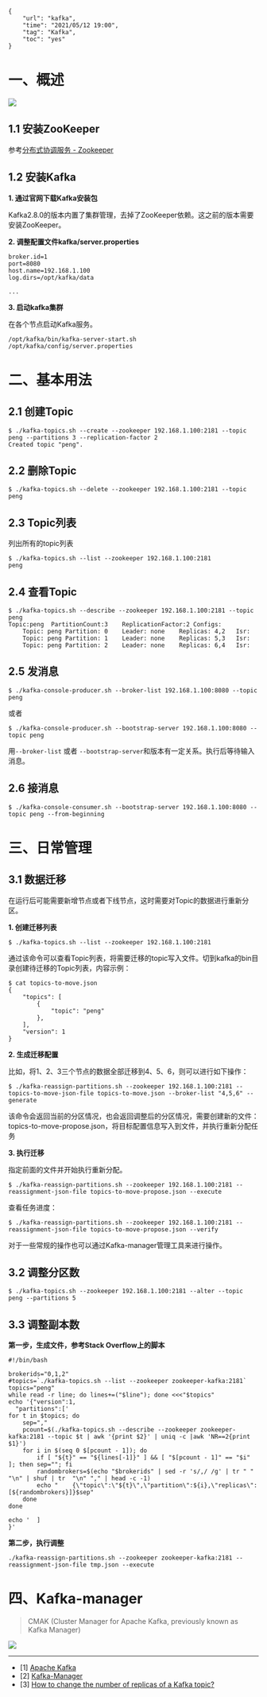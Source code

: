 ```
{
    "url": "kafka",
    "time": "2021/05/12 19:00",
    "tag": "Kafka",
    "toc": "yes"
}
```

# 一、概述

![](../../static/uploads/Apache-Kafka-UML-Class-Diagram1.png)

## 1.1 安装ZooKeeper

参考[分布式协调服务 - Zookeeper](/zookeeper.html)

## 1.2 安装Kafka

**1. 通过官网下载Kafka安装包**

Kafka2.8.0的版本内置了集群管理，去掉了ZooKeeper依赖。这之前的版本需要安装ZooKeeper。

**2. 调整配置文件kafka/server.properties**

```
broker.id=1
port=8080
host.name=192.168.1.100
log.dirs=/opt/kafka/data

...
```

**3. 启动kafka集群**

在各个节点启动Kafka服务。

```
/opt/kafka/bin/kafka-server-start.sh /opt/kafka/config/server.properties
```

# 二、基本用法

## 2.1 创建Topic

```
$ ./kafka-topics.sh --create --zookeeper 192.168.1.100:2181 --topic peng --partitions 3 --replication-factor 2
Created topic "peng".
```

## 2.2 删除Topic

```
$ ./kafka-topics.sh --delete --zookeeper 192.168.1.100:2181 --topic peng
```

## 2.3 Topic列表

列出所有的topic列表

```
$ ./kafka-topics.sh --list --zookeeper 192.168.1.100:2181
peng
```

## 2.4 查看Topic

```
$ ./kafka-topics.sh --describe --zookeeper 192.168.1.100:2181 --topic peng 
Topic:peng	PartitionCount:3	ReplicationFactor:2	Configs:
	Topic: peng	Partition: 0	Leader: none	Replicas: 4,2	Isr:
	Topic: peng	Partition: 1	Leader: none	Replicas: 5,3	Isr:
	Topic: peng	Partition: 2	Leader: none	Replicas: 6,4	Isr:
```

## 2.5 发消息

```
$ ./kafka-console-producer.sh --broker-list 192.168.1.100:8080 --topic peng
```

或者

```
$ ./kafka-console-producer.sh --bootstrap-server 192.168.1.100:8080 --topic peng
```

用`--broker-list` 或者 `--bootstrap-server`和版本有一定关系。执行后等待输入消息。

## 2.6 接消息

```
$ ./kafka-console-consumer.sh --bootstrap-server 192.168.1.100:8080 --topic peng --from-beginning 
```

# 三、日常管理

## 3.1 数据迁移

在运行后可能需要新增节点或者下线节点，这时需要对Topic的数据进行重新分区。

**1. 创建迁移列表**

```
$ ./kafka-topics.sh --list --zookeeper 192.168.1.100:2181
```

通过该命令可以查看Topic列表，将需要迁移的topic写入文件。切到kafka的bin目录创建待迁移的Topic列表，内容示例：

```
$ cat topics-to-move.json
{
    "topics": [
        {
            "topic": "peng"
        },
    ],
    "version": 1
}
```

**2. 生成迁移配置**

比如，将1、2、3三个节点的数据全部迁移到4、5、6，则可以进行如下操作：

```
$ ./kafka-reassign-partitions.sh --zookeeper 192.168.1.100:2181 --topics-to-move-json-file topics-to-move.json --broker-list "4,5,6" --generate
```

该命令会返回当前的分区情况，也会返回调整后的分区情况，需要创建新的文件：topics-to-move-propose.json，将目标配置信息写入到文件，并执行重新分配任务

**3. 执行迁移**

指定前面的文件并开始执行重新分配。

```
$ ./kafka-reassign-partitions.sh --zookeeper 192.168.1.100:2181 --reassignment-json-file topics-to-move-propose.json --execute
```

查看任务进度：

```
$ ./kafka-reassign-partitions.sh --zookeeper 192.168.1.100:2181 --reassignment-json-file topics-to-move-propose.json --verify
```

对于一些常规的操作也可以通过Kafka-manager管理工具来进行操作。

## 3.2 调整分区数

```
$ ./kafka-topics.sh --zookeeper 192.168.1.100:2181 --alter --topic peng --partitions 5
```

## 3.3 调整副本数

**第一步，生成文件，参考Stack Overflow上的脚本** 

```
#!/bin/bash

brokerids="0,1,2"
#topics=`./kafka-topics.sh --list --zookeeper zookeeper-kafka:2181`
topics="peng"
while read -r line; do lines+=("$line"); done <<<"$topics"
echo '{"version":1,
  "partitions":['
for t in $topics; do
    sep=","
    pcount=$(./kafka-topics.sh --describe --zookeeper zookeeper-kafka:2181 --topic $t | awk '{print $2}' | uniq -c |awk 'NR==2{print $1}')
    for i in $(seq 0 $[pcount - 1]); do
        if [ "${t}" == "${lines[-1]}" ] && [ "$[pcount - 1]" == "$i" ]; then sep=""; fi
        randombrokers=$(echo "$brokerids" | sed -r 's/,/ /g' | tr " " "\n" | shuf | tr  "\n" "," | head -c -1)
        echo "    {\"topic\":\"${t}\",\"partition\":${i},\"replicas\":[${randombrokers}]}$sep"
    done
done

echo '  ]
}'
```

**第二步，执行调整**

```
./kafka-reassign-partitions.sh --zookeeper zookeeper-kafka:2181 --reassignment-json-file tmp.json --execute
```

# 四、Kafka-manager

> CMAK (Cluster Manager for Apache Kafka, previously known as Kafka Manager)

![](../../static/uploads/kafka-manager.png)



---

- [1] [Apache Kafka](http://kafka.apache.org/)
- [2] [Kafka-Manager](https://github.com/yahoo/CMAK/)
- [3] [How to change the number of replicas of a Kafka topic?](https://stackoverflow.com/questions/37960767/how-to-change-the-number-of-replicas-of-a-kafka-topic)
